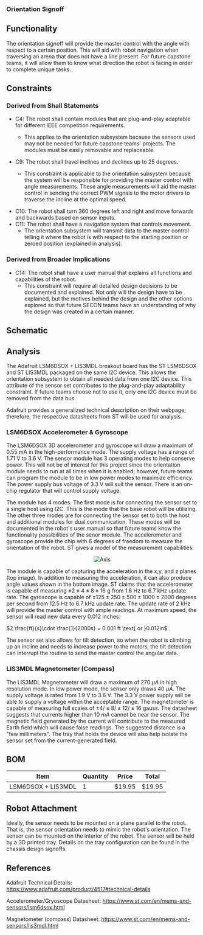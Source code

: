 ### Orientation Signoff

## Functionality
The orientation signoff will provide the master control with the angle with respect to a certain position.
	This will aid with robot navigation when traversing an arena that does not have a line present.
	For future capstone teams, it will allow them to know what direction the robot is facing in order 
	to complete unique tasks.

## Constraints
### Derived from Shall Statements
- C4: The robot shall contain modules that are plug-and-play adaptable for different IEEE competition
	requirements.
	- This applies to the orientation subsystem because the sensors used may not be needed for
	future capstone teams' projects. The modules must be easily removable and replaceable.

- C9: The robot shall travel inclines and declines up to 25 degrees.
	- This constraint is applicable to the orientation subsystem because the system will be responsible for providing
		the master control with angle measurements. These angle measurements will aid the master control in sending
		the correct PWM signals to the motor drivers to traverse the incline at the optimal speed.
* C10: The robot shall turn 360 degrees left and right and move forwards and backwards based on sensor inputs.
* C11: The robot shall have a navigation system that controls movement.
	* The orientation subsystem will transmit data to the master control telling it where the robot is with respect to the
		starting position or zeroed position (explained in analysis).

### Derived from Broader Implications
	
- C14: The robot shall have a user manual that explains all functions and capabilities of the robot. 
	- This constraint will require all detailed design decisions to be documented and explained. Not only will the design have to be explained, but the motives behind the design and the other options explored so that future SECON teams have an understanding of why the design was created in a certain manner.
## Schematic



## Analysis
The Adafruit LSM6DSOX + LIS3MDL breakout board has the ST LSM6DSOX and ST LIS3MDL packaged on the
	same I2C device. This allows the orientation subsystem to obtain all needed data from one I2C 
	device. This attribute of the sensor set contributes to the plug-and-play adaptability constraint.
	If future teams choose not to use it, only one I2C device must be removed from the data bus.
	
Adafruit provides a generalized technical description on their webpage; therefore, the respective datasheets
	from ST will be used for analysis. 
### LSM6DSOX Accelerometer & Gyroscope
The LSM6DSOX 3D accelerometer and gyroscope will draw a maximum of
0.55 mA in the high-performance mode. The supply voltage has a range of 1.71 V to 3.6 V. The sensor module has 3 operating modes to help conserve power. This will not be of interest for this project since the orientation module needs to run at all times when it is enabled; however, future teams can program the module to be in low power modes to maximize efficiency. The power supply bus voltage of 3.3 V will suit the sensor. There is an on-chip regulator that will control supply voltage.

The module has 4 modes. The first mode is for connecting the sensor set to a single host using I2C. This is the mode that the base robot will be utilizing. The other three modes are for connecting the sensor set to both
the host and additional modules for dual communication. These modes will be documented in the robot's user manual so that future teams know the functionality possibilities of the senor module. The accelerometer 
and gyroscope provide the chip with 6 degrees of freedom to measure the orientation of the robot. ST gives a model of the measurement capabilities:

<p align = "center">
<img src = "https://github.com/lchapman42/Control-Sensing-Wireless-Charging-Robot/blob/main/Documentation/Images/Orientation/Sensing_Axis.png?raw=true"alt="Axis"/>
</p>

The module is capable of capturing the acceleration in the x,y, and z 		planes (top image). In addition to measuring the acceleration, it can also produce angle values shown in the bottom image. ST claims that the accelerometer is capable of measuring $\pm2\pm4\pm8\pm16$ g from 1.6 Hz to 6.7 kHz update rate. The gyroscope is capable of $\pm125\pm250\pm500\pm1000\pm2000$ degrees per second from 12.5 Hz to 6.7 kHz update rate. The update rate of 2 kHz will provide the master control with ample readings. At maximum speed, the sensor will read new data every 0.012 inches: 


$2 \frac{ft}{s}\cdot \frac{1}{2000s} = 0.001 ft \text{ or }0.012in$

The sensor set also allows for tilt detection, so when the robot is climbing up an incline and needs to increase power to the motors, the tilt detection can interrupt the routine to send the master control the angular data. 

### LIS3MDL Magnetometer (Compass) 
The LIS3MDL Magnetometer will draw a maximum of 270 $\mu A$ in high resolution mode. In low power mode, the sensor only draws 40 $\mu A$. The supply voltage is rated from 1.9 V to 3.6 V. The 3.3 V power supply will be able to supply a voltage within the acceptable range. The magnetometer is capable of measuring full scales of $\pm 4/ \pm 8/ \pm 12/ \pm 16$ gauss. The datasheet suggests that currents higher than 10 $mA$ cannot be near the sensor. The magnetic field generated by the current will contribute to the measured Earth field which will cause false readings. The suggested distance is a "few millimeters". The tray that holds the device will also help isolate the sensor set from the current-generated field.


## BOM
|Item              |Quantity   |Price   |Total   |
|------------------|-----------|--------|--------|
|LSM6DSOX + LIS3MDL|1          |$19.95  |$19.95  |
## Robot Attachment
Ideally, the sensor needs to be mounted on a plane parallel to the robot. That is, the sensor orientation needs to mimic the robot's orientation. The sensor can be mounted on the interior of the robot. The sensor will be held by a 3D printed tray. Details on the tray configuration can be found in the chassis design signoffs.
## References
Adafruit Technical Details:  https://www.adafruit.com/product/4517#technical-details

Accelerometer/Gryoscope Datasheet: https://www.st.com/en/mems-and-sensors/lsm6dsox.html

Magnetometer (compass) Datasheet: https://www.st.com/en/mems-and-sensors/lis3mdl.html
